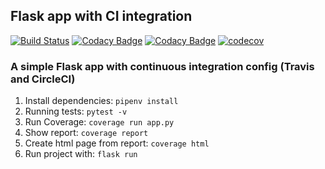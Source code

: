 ## Flask app with CI integration

[![Build Status](https://travis-ci.com/bergpb/flask-ci.svg?branch=master)](https://travis-ci.com/bergpb/flask-ci)
[![Codacy Badge](https://api.codacy.com/project/badge/Grade/164ef7868a6d440daa33708eb6e82a77)](https://www.codacy.com/app/bergpb/flask-ci?utm_source=github.com&amp;utm_medium=referral&amp;utm_content=bergpb/flask-ci&amp;utm_campaign=Badge_Grade)
[![Codacy Badge](https://api.codacy.com/project/badge/Coverage/164ef7868a6d440daa33708eb6e82a77)](https://www.codacy.com/app/bergpb/flask-ci?utm_source=github.com&utm_medium=referral&utm_content=bergpb/flask-ci&utm_campaign=Badge_Coverage)
[![codecov](https://codecov.io/gh/bergpb/flask-ci/branch/master/graph/badge.svg)](https://codecov.io/gh/bergpb/flask-ci)

### A simple Flask app with continuous integration config (Travis and CircleCI)

1.  Install dependencies: ```pipenv install```
2.  Running tests: ```pytest -v```
3.  Run Coverage: ```coverage run app.py```
4.  Show report: ```coverage report```
5.  Create html page from report: ```coverage html```
6.  Run project with: ```flask run```
